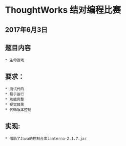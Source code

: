 ThoughtWorks 结对编程比赛
====
2017年6月3日
----
## 题目内容
    * 生命游戏
## 要求：
    * 测试代码
    * 易于运行
    * 功能完整
    * 视觉效果
    * 代码版本控制
## 实现:
    * 借助了Java的控制台库lanterna-2.1.7.jar